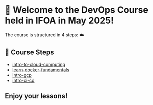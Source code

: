 # 👋 Welcome to the DevOps Course held in IFOA in May 2025!

The course is structured in 4 steps:  ☁️

## 🚀 Course Steps

- [intro-to-cloud-computing](https://github.com/IFOA-2025-DevOps-Fundamentals/intro-to-cloud-computing)
- [learn-docker-fundamentals]()
- [intro-gcp]()
- [intro-ci-cd]()

## Enjoy your lessons!
